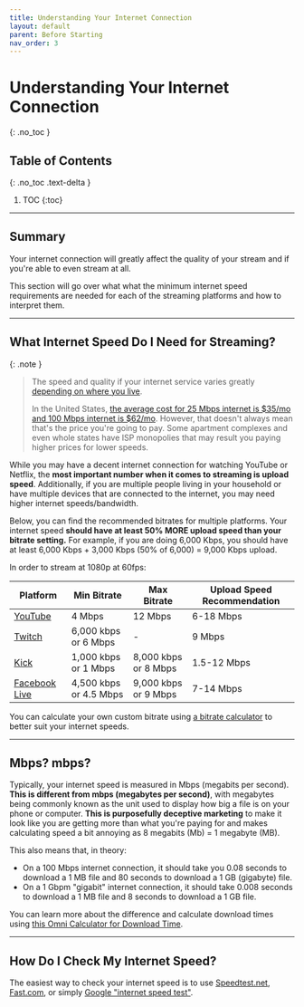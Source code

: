 ```yaml
---
title: Understanding Your Internet Connection
layout: default
parent: Before Starting
nav_order: 3
---
```


# Understanding Your Internet Connection
{: .no_toc }

## Table of Contents
{: .no_toc .text-delta }

1. TOC
{:toc}

-----

## Summary

Your internet connection will greatly affect the quality of your stream and if you're able to even stream at all.

This section will go over what what the minimum internet speed requirements are needed for each of the streaming platforms and how to interpret them.

-----

## What Internet Speed Do I Need for Streaming?

{: .note }
> The speed and quality if your internet service varies greatly [depending on where you live](https://www.speedtest.net/global-index).
> 
> In the United States, [the average cost for 25 Mbps internet is $35/mo and 100 Mbps internet is $62/mo](https://www.forbes.com/home-improvement/internet/internet-cost-per-month/). However, that doesn't always mean that's the price you're going to pay. Some apartment complexes and even whole states have ISP monopolies that may result you paying higher prices for lower speeds.


While you may have a decent internet connection for watching YouTube or Netflix, the **most important number when it comes to streaming is upload speed**. Additionally, if you are multiple people living in your household or have multiple devices that are connected to the internet, you may need higher internet speeds/bandwidth.

Below, you can find the recommended bitrates for multiple platforms. Your internet speed **should have at least 50% MORE upload speed than your bitrate setting.** For example, if you are doing 6,000 Kbps, you should have at least 6,000 Kbps + 3,000 Kbps (50% of 6,000) = 9,000 Kbps upload. 

In order to stream at 1080p at 60fps:

| Platform | Min Bitrate | Max Bitrate | Upload Speed Recommendation |
| -------- | ----------- | ----------- | --------------------------- |
| [YouTube](https://support.google.com/youtube/answer/2853702?hl=en) | 4 Mbps | 12 Mbps | 6-18 Mbps |
| [Twitch](https://help.twitch.tv/s/article/broadcasting-guidelines?language=en_US) | 6,000 kbps or 6 Mbps | - | 9 Mbps |
| [Kick](https://help.kick.com/en/articles/7066931-how-to-stream-on-kick-com) | 1,000 kbps or 1 Mbps | 8,000 kbps or 8 Mbps | 1.5-12 Mbps
| [Facebook Live]() | 4,500 kbps or 4.5 Mbps | 9,000 kbps or 9 Mbps| 7-14 Mbps |

You can calculate your own custom bitrate using [a bitrate calculator](https://bitratecalc.com/) to better suit your internet speeds.

-----

## Mbps? mbps?

Typically, your internet speed is measured in Mbps (megabits per second). **This is different from mbps (megabytes per second)**, with megabytes being commonly known as the unit used to display how big a file is on your phone or computer. **This is purposefully deceptive marketing** to make it look like you are getting more than what you're paying for and makes calculating speed a bit annoying as 8 megabits (Mb) = 1 megabyte (MB).

This also means that, in theory:
* On a 100 Mbps internet connection, it should take you 0.08 seconds to download a 1 MB file and 80 seconds to download a 1 GB (gigabyte) file.
* On a 1 Gbpm "gigabit" internet connection, it should take 0.008 seconds to download a 1 MB file and 8 seconds to download a 1 GB file.

You can learn more about the difference and calculate download times using [this Omni Calculator for Download Time](https://www.omnicalculator.com/other/download-time).

-----

## How Do I Check My Internet Speed?

The easiest way to check your internet speed is to use [Speedtest.net](https://www.speedtest.net/), [Fast.com](https://fast.com/), or simply [Google "internet speed test"](https://www.google.com/search?q=internet+speed+test).
